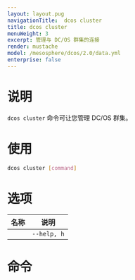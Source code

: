 ```yaml
---
layout: layout.pug
navigationTitle:  dcos cluster
title: dcos cluster
menuWeight: 3
excerpt: 管理与 DC/OS 群集的连接
render: mustache
model: /mesosphere/dcos/2.0/data.yml
enterprise: false
---
```


# 说明

`dcos cluster` 命令可让您管理 DC/OS 群集。

# 使用

```bash
dcos cluster [command]
```

# 选项

| 名称 | 说明 |
|---------|-------------|
| | `--help, h` | 显示使用情况。|


# 命令
